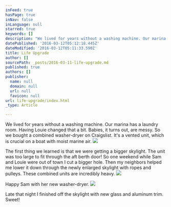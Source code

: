 ```yaml
---
inFeed: true
hasPage: true
inNav: false
inLanguage: null
starred: true
keywords: []
description: "We lived for years without a washing machine. Our marina has a laundry room. \_Having Louie changed that a bit. \_Babies, it turns out, are messy. \_So we bought a combined washer-dryer on Craigslist. \_It's a vented unit, which is crucial on a boat with moist marine air."
datePublished: '2016-03-12T05:12:18.445Z'
dateModified: '2016-03-12T05:11:33.590Z'
title: Life Upgrade
author: []
sourcePath: _posts/2016-03-11-life-upgrade.md
published: true
authors: []
publisher:
  name: null
  domain: null
  url: null
  favicon: null
url: life-upgrade/index.html
_type: Article

---
```

We lived for years without a washing machine. Our marina has a laundry room.  Having Louie changed that a bit.  Babies, it turns out, are messy.  So we bought a combined washer-dryer on Craigslist.  It's a vented unit, which is crucial on a boat with moist marine air.
![](https://the-grid-user-content.s3-us-west-2.amazonaws.com/98607738-c3ce-4882-8e73-559a0436b59b.jpg)

The first thing we learned is that we were getting a bigger skylight. The unit was too large to fit through the aft berth door! So one weekend while Sam and Louie were out of town I cut a bigger hole.  Then my neighbors helped me lower it down through the newly enlarged skylight with ropes and pulleys.  These combined units are incredibly heavy.
![](https://the-grid-user-content.s3-us-west-2.amazonaws.com/dbf547a8-f0e9-4cf3-828a-e45972d42931.jpg)

Happy Sam with her new washer-dryer.
![](https://the-grid-user-content.s3-us-west-2.amazonaws.com/18738586-71b3-4578-a964-00c8ffd8d84c.jpg)

Late that night I finished off the skylight with new glass and aluminum trim.  Sweet!
